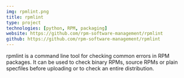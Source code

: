 ```yaml
---
img: rpmlint.png
title: rpmlint
type: project
technologies: [python, RPM, packaging]
website: https://github.com/rpm-software-management/rpmlint
github: https://github.com/rpm-software-management/rpmlint
---
```


rpmlint is a command line tool for checking common errors in RPM packages. It can be used to check binary RPMs, source RPMs or plain specfiles before uploading or to check an entire distribution.
